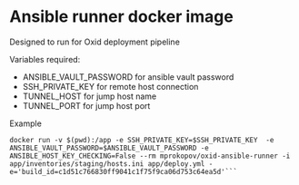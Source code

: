 # Ansible runner docker image

Designed to run for Oxid deployment pipeline

Variables required:

- ANSIBLE_VAULT_PASSWORD for ansible vault password
- SSH_PRIVATE_KEY for remote host connection
- TUNNEL_HOST for jump host name
- TUNNEL_PORT for jump host port

Example
```
docker run -v $(pwd):/app -e SSH_PRIVATE_KEY=$SSH_PRIVATE_KEY  -e ANSIBLE_VAULT_PASSWORD=$ANSIBLE_VAULT_PASSWORD -e  ANSIBLE_HOST_KEY_CHECKING=False --rm mprokopov/oxid-ansible-runner -i app/inventories/staging/hosts.ini app/deploy.yml -e='build_id=c1d51c766830ff9041c1f75f9ca06d753c64ea5d'```

